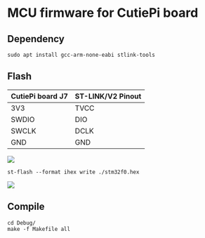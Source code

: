 # MCU firmware for CutiePi board 

## Dependency 

    sudo apt install gcc-arm-none-eabi stlink-tools

## Flash 

| CutiePi board J7  | ST-LINK/V2 Pinout  |
| ----------------- | ------------------ |
| 3V3               |  TVCC              |
| SWDIO             |  DIO               |
| SWCLK             |  DCLK              |
| GND               |  GND               |

![](https://i.imgur.com/JhyHX9E.jpg)

    st-flash --format ihex write ./stm32f0.hex 

![](https://i.imgur.com/7rgrJp4.png)

## Compile 

    cd Debug/
    make -f Makefile all 
